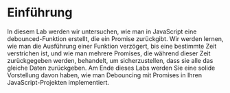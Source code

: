 # Einführung

In diesem Lab werden wir untersuchen, wie man in JavaScript eine debounced-Funktion erstellt, die ein Promise zurückgibt. Wir werden lernen, wie man die Ausführung einer Funktion verzögert, bis eine bestimmte Zeit verstrichen ist, und wie man mehrere Promises, die während dieser Zeit zurückgegeben werden, behandelt, um sicherzustellen, dass sie alle das gleiche Daten zurückgeben. Am Ende dieses Labs werden Sie eine solide Vorstellung davon haben, wie man Debouncing mit Promises in Ihren JavaScript-Projekten implementiert.
